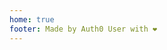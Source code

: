 ```yaml
---
home: true
footer: Made by Auth0 User with ❤️
---
```


<template>
  <div class="main-content">
    <div v-if="user">
      <p align="center">
        Hi {{user.given_name}} {{user.family_name}}, Welcome to the Vuepress Blog
      </p>
      <p align="center">
        <LogoutButton :client="auth0client" />
      </p>
    </div>
    <div v-else>
      <p align="center">
        You are currently not logged-in to the Application. Please use the login button below to sign in
      </p>
      <p align="center">
        <LoginButton :client="auth0client" @login-complete="getUser()" />
      </p>
    </div>
  </div>
  
  
</template>

<script>
import auth from "./.vuepress/auth";
import LoginButton from "./.vuepress/components/LoginButton";
import LogoutButton from "./.vuepress/components/LogoutButton";


export default {
  data() {
    return {
      
      auth0client : null,
      loginButton: null,
      user : null
    }
  },

  async mounted(){
    this.auth0client = await auth.createClient();
    console.log(this.auth0client);

    this.user = await this.auth0client.getUser();
    console.log(this.user);
    
  },

  methods : {
    async login () {
      await auth.loginWithPopup(this.auth0client);
    },
    async getUser(){
      this.user = await this.auth0client.getUser();
      console.log(this.user);
    }
  }
}
</script>

<style>
.main-content{
  text-align: "center"
}
</style>
